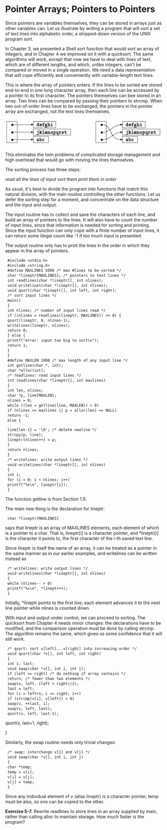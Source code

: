 # Pointer Arrays; Pointers to Pointers

Since pointers are variables themselves, they can be stored in arrays just as other variables can. Let us illustrate by writing a program that will sort a set of text lines into alphabetic order, a stripped-down version of the UNIX program sort.

In Chapter 3, we presented a Shell sort function that would sort an array of integers, and in Chapter 4 we improved on it with a quicksort. The same algorithms will work, except that now we have to deal with lines of text, which are of different lengths, and which, unlike integers, can't be compared or moved in a single operation. We need a data representation that will cope efficiently and conveniently with variable-length text lines.

This is where the array of pointers enters. If the lines to be sorted are stored end-to-end in one long character array, then each line can be accessed by a pointer to its first character. The pointers themselves can bee stored in an array. Two lines can be compared by passing their pointers to strcmp. When two out-of-order lines have to be exchanged, the pointers in the pointer array are exchanged, not the text lines themselves.

![](../Images/5-6%20Pointer%20Arrays;%20Pointers%20to%20Pointers.png)

This eliminates the twin problems of complicated storage management and high overhead that would go with moving the lines themselves.

The sorting process has three steps:

 *read all the lines of input sort them print them in order* 

As usual, it's best to divide the program into functions that match this natural division, with the main routine controlling the other functions. Let us defer the sorting step for a moment, and concentrate on the data structure and the input and output.

The input routine has to collect and save the characters of each line, and build an array of pointers to the lines. It will also have to count the number of input lines, since that information is needed for sorting and printing. Since the input function can only cope with a finite number of input lines, it can return some illegal count like -1 if too much input is presented.

The output routine only has to print the lines in the order in which they appear in the array of pointers.

```
 #include <stdio.h> 
 #include <string.h> 
 #define MAXLINES 5000 /* max #lines to be sorted */ 
 char *lineptr[MAXLINES]; /* pointers to text lines */ 
 int readlines(char *lineptr[], int nlines); 
 void writelines(char *lineptr[], int nlines); 
 void qsort(char *lineptr[], int left, int right); 
 /* sort input lines */ 
 main() 
 { 
 int nlines; /* number of input lines read */ 
 if ((nlines = readlines(lineptr, MAXLINES)) >= 0) { 
 qsort(lineptr, 0, nlines-1); 
 writelines(lineptr, nlines); 
 return 0; 
 } else { 
 printf("error: input too big to sort\n"); 
 return 1; 
 } 
 } 
 #define MAXLEN 1000 /* max length of any input line */ 
 int getline(char *, int); 
 char *alloc(int); 
 /* readlines: read input lines */ 
 int readlines(char *lineptr[], int maxlines) 
 { 
 int len, nlines; 
 char *p, line[MAXLEN]; 
 nlines = 0; 
 while ((len = getline(line, MAXLEN)) > 0) 
 if (nlines >= maxlines || p = alloc(len) == NULL) 
 return -1; 
 else {
```

```
 line[len-1] = '\0'; /* delete newline */ 
 strcpy(p, line); 
 lineptr[nlines++] = p; 
 } 
 return nlines; 
 } 
 /* writelines: write output lines */ 
 void writelines(char *lineptr[], int nlines) 
 { 
 int i; 
 for (i = 0; i < nlines; i++) 
 printf("%s\n", lineptr[i]); 
 }
```
The function getline is from Section 1.9.

The main new thing is the declaration for lineptr:

```
 char *lineptr[MAXLINES]
```
says that lineptr is an array of MAXLINES elements, each element of which is a pointer to a char. That is, lineptr[i] is a character pointer, and *lineptr[i] is the character it points to, the first character of the i-th saved text line.

Since lineptr is itself the name of an array, it can be treated as a pointer in the same manner as in our earlier examples, and writelines can be written instead as

```
 /* writelines: write output lines */ 
 void writelines(char *lineptr[], int nlines) 
 { 
 while (nlines-- > 0) 
 printf("%s\n", *lineptr++); 
 }
```
Initially, *lineptr points to the first line; each element advances it to the next line pointer while nlines is counted down.

With input and output under control, we can proceed to sorting. The quicksort from Chapter 4 needs minor changes: the declarations have to be modified, and the comparison operation must be done by calling strcmp. The algorithm remains the same, which gives us some confidence that it will still work.

```
 /* qsort: sort v[left]...v[right] into increasing order */ 
 void qsort(char *v[], int left, int right) 
 { 
 int i, last; 
 void swap(char *v[], int i, int j); 
 if (left >= right) /* do nothing if array contains */ 
 return; /* fewer than two elements */ 
 swap(v, left, (left + right)/2); 
 last = left; 
 for (i = left+1; i <= right; i++) 
 if (strcmp(v[i], v[left]) < 0) 
 swap(v, ++last, i); 
 swap(v, left, last); 
 qsort(v, left, last-1);
```
qsort(v, last+1, right);

}

Similarly, the swap routine needs only trivial changes:

```
 /* swap: interchange v[i] and v[j] */ 
 void swap(char *v[], int i, int j) 
 { 
 char *temp; 
 temp = v[i]; 
 v[i] = v[j]; 
 v[j] = temp; 
 }
```
Since any individual element of v (alias lineptr) is a character pointer, temp must be also, so one can be copied to the other.

**Exercise 5-7.** Rewrite readlines to store lines in an array supplied by main, rather than calling alloc to maintain storage. How much faster is the program?
